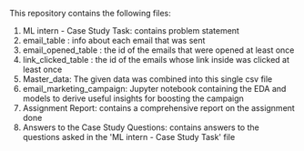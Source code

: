 This repository contains the following files:
1. ML intern - Case Study Task: contains problem statement
2. email_table : info about each email that was sent
3. email_opened_table : the id of the emails that were opened at least once
4. link_clicked_table : the id of the emails whose link inside was clicked at least once
5. Master_data: The given data was combined into this single csv file
6. email_marketing_campaign: Jupyter notebook containing the EDA and models to derive useful insights for boosting the campaign
7. Assignment Report: contains a comprehensive report on the assignment done
8. Answers to the Case Study Questions: contains answers to the questions asked in the 'ML intern - Case Study Task' file

